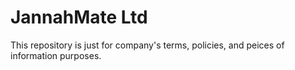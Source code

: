 # JannahMate Ltd

This repository is just for company's terms, policies, and peices of information purposes.
